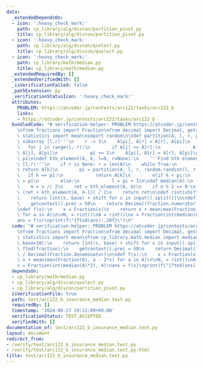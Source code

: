 ```yaml
---
data:
  _extendedDependsOn:
  - icon: ':heavy_check_mark:'
    path: cp_library/alg/divcon/partition_pivot.py
    title: cp_library/alg/divcon/partition_pivot.py
  - icon: ':heavy_check_mark:'
    path: cp_library/alg/divcon/qselect.py
    title: cp_library/alg/divcon/qselect.py
  - icon: ':heavy_check_mark:'
    path: cp_library/math/median.py
    title: cp_library/math/median.py
  _extendedRequiredBy: []
  _extendedVerifiedWith: []
  _isVerificationFailed: false
  _pathExtension: py
  _verificationStatusIcon: ':heavy_check_mark:'
  attributes:
    PROBLEM: https://atcoder.jp/contests/arc122/tasks/arc122_b
    links:
    - https://atcoder.jp/contests/arc122/tasks/arc122_b
  bundledCode: "# verification-helper: PROBLEM https://atcoder.jp/contests/arc122/tasks/arc122_b\n\
    \nfrom fractions import Fraction\nfrom decimal import Decimal, getcontext\nfrom\
    \ statistics import mean\nimport random\n\ndef partition(A, l, r, pi):\n    '''Partition\
    \ subarray [l,r)'''\n    r -= 1\n    A[pi], A[r] = A[r], A[pi]\n    pi = l\n \
    \   for j in range(l, r):\n        if A[j] <= A[r]:\n            A[pi], A[j] =\
    \ A[j], A[pi]\n            pi += 1\n    A[pi], A[r] = A[r], A[pi]\n    return\
    \ pi\n\ndef kth_element(A, k, l=0, r=None):\n    '''Find kth element in subarray\
    \ [l,r)'''\n    if r is None: r = len(A)\n    while True:\n        if l == r-1:\
    \ return A[k]\n        pi = partition(A, l, r, random.randint(l, r-1))\n     \
    \   if k == pi:\n            return A[k]\n        elif k < pi:\n            r\
    \ = pi\n        else:\n            l = pi + 1\n\ndef median(A):\n    n = len(A)\n\
    \    m = n // 2\n    ret = kth_element(A, m)\n    if n % 2 == 0:\n        return\
    \ (ret + kth_element(A, m-1)) / 2\n    return ret\n\ndef rint(shift=0, base=10):\n\
    \    return [int(x, base) + shift for x in input().split()]\n\ndef ftod(fraction):\n\
    \    getcontext().prec = 50\n    return Decimal(fraction.numerator) / Decimal(fraction.denominator)\n\
    \ndef f(x):\n    x = Fraction(x)\n    return x + mean(max(Fraction(0), a - 2*x)\
    \ for a in A)\n\nN, = rint()\nA = rint()\nx = Fraction(int(median(A)*2), 4)\n\
    ans = f(x)\nprint(f\"{ftod(ans):.20f}\")\n"
  code: "# verification-helper: PROBLEM https://atcoder.jp/contests/arc122/tasks/arc122_b\n\
    \nfrom fractions import Fraction\nfrom decimal import Decimal, getcontext\nfrom\
    \ statistics import mean\nfrom cp_library.math.median import median\n\ndef rint(shift=0,\
    \ base=10):\n    return [int(x, base) + shift for x in input().split()]\n\ndef\
    \ ftod(fraction):\n    getcontext().prec = 50\n    return Decimal(fraction.numerator)\
    \ / Decimal(fraction.denominator)\n\ndef f(x):\n    x = Fraction(x)\n    return\
    \ x + mean(max(Fraction(0), a - 2*x) for a in A)\n\nN, = rint()\nA = rint()\n\
    x = Fraction(int(median(A)*2), 4)\nans = f(x)\nprint(f\"{ftod(ans):.20f}\")"
  dependsOn:
  - cp_library/math/median.py
  - cp_library/alg/divcon/qselect.py
  - cp_library/alg/divcon/partition_pivot.py
  isVerificationFile: true
  path: test/arc122_b_insurance_median.test.py
  requiredBy: []
  timestamp: '2024-08-27 19:11:09+09:00'
  verificationStatus: TEST_ACCEPTED
  verifiedWith: []
documentation_of: test/arc122_b_insurance_median.test.py
layout: document
redirect_from:
- /verify/test/arc122_b_insurance_median.test.py
- /verify/test/arc122_b_insurance_median.test.py.html
title: test/arc122_b_insurance_median.test.py
---
```


